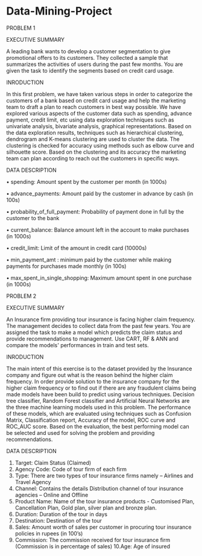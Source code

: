 # Data-Mining-Project


PROBLEM 1


EXECUTIVE SUMMARY

A leading bank wants to develop a customer segmentation to give promotional offers to its customers. They collected a sample that summarizes the activities of users during the past few months. You are given the task to identify the segments based on credit card usage.

INRODUCTION

In this first problem, we have taken various steps in order to categorize the customers of a bank based on credit card usage and help the marketing team to draft a plan to reach customers in best way possible. We have explored various aspects of the customer data such as spending, advance payment, credit limit, etc using data exploration techniques such as univariate analysis, bivariate analysis, graphical representations. Based on the data exploration results, techniques such as hierarchical clustering, dendrogram and K-means clustering are used to cluster the data. The clustering is checked for accuracy using methods such as elbow curve and silhouette score. Based on the clustering and its accuracy the marketing team can plan according to reach out the customers in specific ways.

DATA DESCRIPTION

•	spending: Amount spent by the customer per month (in 1000s)

•	advance_payments: Amount paid by the customer in advance by cash (in 100s)

•	probability_of_full_payment: Probability of payment done in full by the customer to the bank

•	current_balance: Balance amount left in the account to make purchases (in 1000s)

•	credit_limit: Limit of the amount in credit card (10000s)

•	min_payment_amt : minimum paid by the customer while making payments for purchases made monthly (in 100s)

•	max_spent_in_single_shopping: Maximum amount spent in one purchase (in 1000s)


PROBLEM 2



EXECUTIVE SUMMARY

An Insurance firm providing tour insurance is facing higher claim frequency. The management decides to collect data from the past few years. You are assigned the task to make a model which predicts the claim status and provide recommendations to management. Use CART, RF & ANN and compare the models' performances in train and test sets.

INRODUCTION

The main intent of this exercise is to the dataset provided by the Insurance company and figure out what is the reason behind the higher claim frequency. In order provide solution to the insurance company for the higher claim frequency or to find out if there are any fraudulent claims being made models have been build to predict using various techniques. Decision tree classifier, Random Forest classifier and Artificial Neural Networks are the three machine learning models used in this problem. The performance of these models, which are evaluated using techniques such as Confusion Matrix, Classification report, Accuracy of the model, ROC curve and ROC_AUC score. Based on the evaluation, the best performing model can be selected and used for solving the problem and providing recommendations.

DATA DESCRIPTION

1. Target: Claim Status (Claimed)
2. Agency Code: Code of tour firm of each firm
3. Type: There are two types of tour insurance firms namely – Airlines and Travel Agency
4. Channel: Contains the details Distribution channel of tour insurance agencies – Online and Offline
5. Product Name: Name of the tour insurance products - Customised Plan, Cancellation Plan, Gold plan, silver plan and bronze plan.
6. Duration: Duration of the tour in days
7. Destination: Destination of the tour
8. Sales: Amount worth of sales per customer in procuring tour insurance policies in rupees (in 100’s)
9. Commission: The commission received for tour insurance firm (Commission is in percentage of sales)
10.Age: Age of insured



